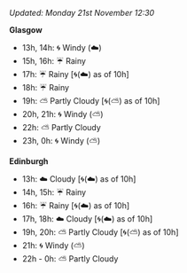 *Updated: Monday 21st November 12:30*

**Glasgow**

* 13h, 14h: :cyclone: Windy (:cloud:)
* 15h, 16h: :umbrella: Rainy
* 17h: :umbrella: Rainy [:cyclone:(:cloud:) as of 10h]
* 18h: :umbrella: Rainy
* 19h: :partly_sunny: Partly Cloudy [:cyclone:(:partly_sunny:) as of 10h]
* 20h, 21h: :cyclone: Windy (:partly_sunny:)
* 22h: :partly_sunny: Partly Cloudy
* 23h, 0h: :cyclone: Windy (:partly_sunny:)

**Edinburgh**

* 13h: :cloud: Cloudy [:cyclone:(:cloud:) as of 10h]
* 14h, 15h: :umbrella: Rainy
* 16h: :umbrella: Rainy [:cyclone:(:cloud:) as of 10h]
* 17h, 18h: :cloud: Cloudy [:cyclone:(:cloud:) as of 10h]
* 19h, 20h: :partly_sunny: Partly Cloudy [:cyclone:(:partly_sunny:) as of 10h]
* 21h: :cyclone: Windy (:partly_sunny:)
* 22h - 0h: :partly_sunny: Partly Cloudy
